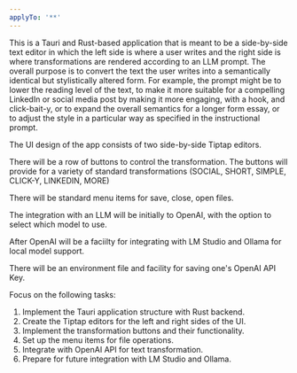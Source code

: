 ```yaml
---
applyTo: '**'
---
```

This is a Tauri and Rust-based application that is meant to be a side-by-side text editor in which the left side is where a user writes and the right side is where transformations are rendered according to an LLM prompt. The overall purpose is to convert the text the user writes into a semantically identical but stylistically altered form. For example, the prompt might be to lower the reading level of the text, to make it more suitable for a compelling LinkedIn or social media post by making it more engaging, with a hook, and click-bait-y, or to expand the overall semantics for a longer form essay, or to adjust the style in a particular way as specified in the instructional prompt.

The UI design of the app consists of two side-by-side Tiptap editors.

There will be a row of buttons to control the transformation. The buttons will provide for a variety of standard transformations (SOCIAL, SHORT, SIMPLE, CLICK-Y, LINKEDIN, MORE)


There will be standard menu items for save, close, open files.

The integration with an LLM will be initially to OpenAI, with the option to select which model to use.

After OpenAI will be a faciilty for integrating with LM Studio and Ollama for local model support.

There will be an environment file and facility for saving one's OpenAI API Key.

Focus on the following tasks:
1. Implement the Tauri application structure with Rust backend.
2. Create the Tiptap editors for the left and right sides of the UI.
3. Implement the transformation buttons and their functionality.
4. Set up the menu items for file operations.
5. Integrate with OpenAI API for text transformation.
6. Prepare for future integration with LM Studio and Ollama.

